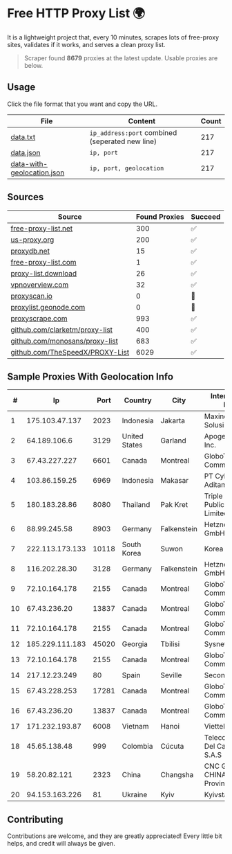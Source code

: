 
# Free HTTP Proxy List 🌍

It is a lightweight project that, every 10 minutes, scrapes lots of free-proxy sites, validates if it works, and serves a clean proxy list.


> Scraper found **8679** proxies at the latest update. Usable proxies are below.

## Usage

Click the file format that you want and copy the URL.


|File|Content|Count|
|----|-------|-----|
|[data.txt](https://raw.githubusercontent.com/themiralay/Proxy-List-World/master/data.txt)|`ip_address:port` combined (seperated new line)|217|
|[data.json](https://raw.githubusercontent.com/themiralay/Proxy-List-World/master/data.json)|`ip, port`|217|
|[data-with-geolocation.json](https://raw.githubusercontent.com/themiralay/Proxy-List-World/master/data-with-geolocation.json)|`ip, port, geolocation`|217|

## Sources

|Source|Found Proxies|Succeed|
|------|-------------|-------|
|[free-proxy-list.net](https://free-proxy-list.net)|300|✅|
|[us-proxy.org](https://www.us-proxy.org)|200|✅|
|[proxydb.net](http://proxydb.net)|15|✅|
|[free-proxy-list.com](https://free-proxy-list.com/?page=&port=&type%5B%5D=http&type%5B%5D=https&up_time=0&search=Search)|1|✅|
|[proxy-list.download](https://www.proxy-list.download/HTTP)|26|✅|
|[vpnoverview.com](https://vpnoverview.com/privacy/anonymous-browsing/free-proxy-servers)|32|✅|
|[proxyscan.io](https://www.proxyscan.io)|0|🚫|
|[proxylist.geonode.com](https://proxylist.geonode.com/api/proxy-list?limit=300&page=1&sort_by=lastChecked&sort_type=desc&protocols=http,https)|0|🚫|
|[proxyscrape.com](https://api.proxyscrape.com/v2/?request=displayproxies&protocol=http&timeout=10000&country=all&ssl=all&anonymity=all)|993|✅|
|[github.com/clarketm/proxy-list](https://raw.githubusercontent.com/clarketm/proxy-list/master/proxy-list-raw.txt)|400|✅|
|[github.com/monosans/proxy-list](https://raw.githubusercontent.com/monosans/proxy-list/main/proxies/http.txt)|683|✅|
|[github.com/TheSpeedX/PROXY-List](https://raw.githubusercontent.com/TheSpeedX/PROXY-List/master/http.txt)|6029|✅|


## Sample Proxies With Geolocation Info

|#|Ip|Port|Country|City|Internet Service Provider|
|-|--|----|-------|----|-------------------------|
|1|175.103.47.137|2023|Indonesia|Jakarta|Maxindo Mintra Solusi|
|2|64.189.106.6|3129|United States|Garland|Apogee Telecom Inc.|
|3|67.43.227.227|6601|Canada|Montreal|GloboTech Communications|
|4|103.86.159.25|6969|Indonesia|Makasar|PT Cyberindo Aditama|
|5|180.183.28.86|8080|Thailand|Pak Kret|Triple T Broadband Public Company Limited|
|6|88.99.245.58|8903|Germany|Falkenstein|Hetzner Online GmbH|
|7|222.113.173.133|10118|South Korea|Suwon|Korea Telecom|
|8|116.202.28.30|3128|Germany|Falkenstein|Hetzner Online GmbH|
|9|72.10.164.178|2155|Canada|Montreal|GloboTech Communications|
|10|67.43.236.20|13837|Canada|Montreal|GloboTech Communications|
|11|72.10.164.178|2155|Canada|Montreal|GloboTech Communications|
|12|185.229.111.183|45020|Georgia|Tbilisi|Sysnet LLC|
|13|72.10.164.178|2155|Canada|Montreal|GloboTech Communications|
|14|217.12.23.249|80|Spain|Seville|Secondary Node|
|15|67.43.228.253|17281|Canada|Montreal|GloboTech Communications|
|16|67.43.236.20|13837|Canada|Montreal|GloboTech Communications|
|17|171.232.193.87|6008|Vietnam|Hanoi|Viettel Corporation|
|18|45.65.138.48|999|Colombia|Cúcuta|Telecomunicaciones Del Catatumbo S.A.S|
|19|58.20.82.121|2323|China|Changsha|CNC Group CHINA169 Hunan Province Network|
|20|94.153.163.226|81|Ukraine|Kyiv|Kyivstar UA|



## Contributing

Contributions are welcome, and they are greatly appreciated! Every
little bit helps, and credit will always be given.

